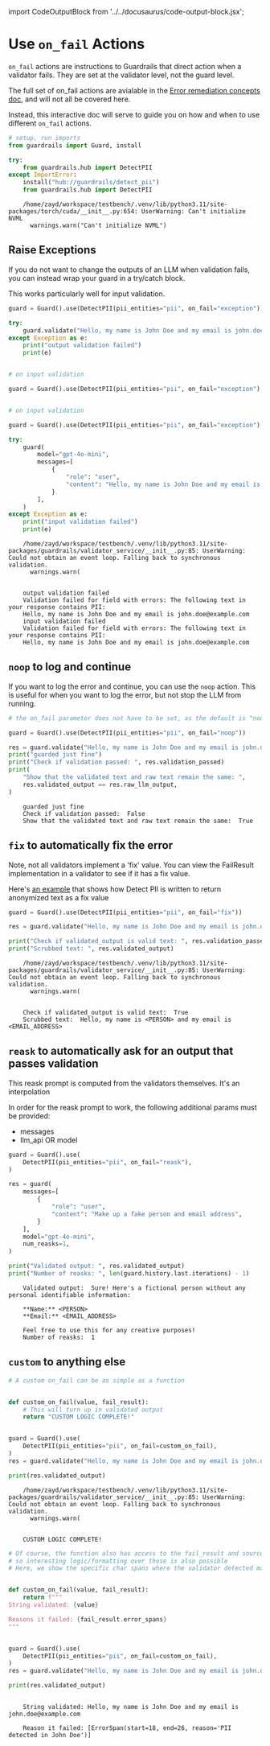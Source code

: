 import CodeOutputBlock from '../../docusaurus/code-output-block.jsx';

# Use `on_fail` Actions

`on_fail` actions are instructions to Guardrails that direct action when a validator fails. They are set at the validator level, not the guard level. 

The full set of on_fail actions are avialable in the [Error remediation concepts doc](https://www.guardrailsai.com/docs/concepts/error_remediation), and will not all be covered here.

Instead, this interactive doc will serve to guide you on how and when to use different `on_fail` actions.

<!-- WARNING: THIS FILE WAS AUTOGENERATED! DO NOT EDIT! Instead, edit the notebook w/the location & name as this file. -->


```python
# setup, run imports
from guardrails import Guard, install

try:
    from guardrails.hub import DetectPII
except ImportError:
    install("hub://guardrails/detect_pii")
    from guardrails.hub import DetectPII
```

<CodeOutputBlock lang="python">

```
    /home/zayd/workspace/testbench/.venv/lib/python3.11/site-packages/torch/cuda/__init__.py:654: UserWarning: Can't initialize NVML
      warnings.warn("Can't initialize NVML")
```

</CodeOutputBlock>

## Raise Exceptions

If you do not want to change the outputs of an LLM when validation fails, you can instead wrap your guard in a try/catch block.

This works particularly well for input validation.


```python
guard = Guard().use(DetectPII(pii_entities="pii", on_fail="exception"))

try:
    guard.validate("Hello, my name is John Doe and my email is john.doe@example.com")
except Exception as e:
    print("output validation failed")
    print(e)


# on input validation

guard = Guard().use(DetectPII(pii_entities="pii", on_fail="exception"), on="messages")


# on input validation

guard = Guard().use(DetectPII(pii_entities="pii", on_fail="exception"), on="messages")

try:
    guard(
        model="gpt-4o-mini",
        messages=[
            {
                "role": "user",
                "content": "Hello, my name is John Doe and my email is john.doe@example.com",
            }
        ],
    )
except Exception as e:
    print("input validation failed")
    print(e)
```

<CodeOutputBlock lang="python">

```
    /home/zayd/workspace/testbench/.venv/lib/python3.11/site-packages/guardrails/validator_service/__init__.py:85: UserWarning: Could not obtain an event loop. Falling back to synchronous validation.
      warnings.warn(


    output validation failed
    Validation failed for field with errors: The following text in your response contains PII:
    Hello, my name is John Doe and my email is john.doe@example.com
    input validation failed
    Validation failed for field with errors: The following text in your response contains PII:
    Hello, my name is John Doe and my email is john.doe@example.com
```

</CodeOutputBlock>

## `noop` to log and continue

If you want to log the error and continue, you can use the `noop` action. This is useful for when you want to log the error, but not stop the LLM from running.


```python
# the on_fail parameter does not have to be set, as the default is "noop"

guard = Guard().use(DetectPII(pii_entities="pii", on_fail="noop"))

res = guard.validate("Hello, my name is John Doe and my email is john.doe@example.com")
print("guarded just fine")
print("Check if validation passed: ", res.validation_passed)
print(
    "Show that the validated text and raw text remain the same: ",
    res.validated_output == res.raw_llm_output,
)
```

<CodeOutputBlock lang="python">

```
    guarded just fine
    Check if validation passed:  False
    Show that the validated text and raw text remain the same:  True
```

</CodeOutputBlock>

## `fix` to automatically fix the error

Note, not all validators implement a 'fix' value. You can view the FailResult implementation in a validator to see if it has a fix value.

Here's [an example](https://github.com/guardrails-ai/detect_pii/blob/48b15716460fe9e4e5b83ba9607ce3764d9b6d2e/validator/main.py#L188) that shows how Detect PII is written to return anonymized text as a fix value


```python
guard = Guard().use(DetectPII(pii_entities="pii", on_fail="fix"))

res = guard.validate("Hello, my name is John Doe and my email is john.doe@example.com")

print("Check if validated_output is valid text: ", res.validation_passed)
print("Scrubbed text: ", res.validated_output)
```

<CodeOutputBlock lang="python">

```
    /home/zayd/workspace/testbench/.venv/lib/python3.11/site-packages/guardrails/validator_service/__init__.py:85: UserWarning: Could not obtain an event loop. Falling back to synchronous validation.
      warnings.warn(


    Check if validated_output is valid text:  True
    Scrubbed text:  Hello, my name is <PERSON> and my email is <EMAIL_ADDRESS>
```

</CodeOutputBlock>

## `reask` to automatically ask for an output that passes validation

This reask prompt is computed from the validators themselves. It's an interpolation 

In order for the reask prompt to work, the following additional params must be provided:

- messages
- llm_api OR model


```python
guard = Guard().use(
    DetectPII(pii_entities="pii", on_fail="reask"),
)

res = guard(
    messages=[
        {
            "role": "user",
            "content": "Make up a fake person and email address",
        }
    ],
    model="gpt-4o-mini",
    num_reasks=1,
)

print("Validated output: ", res.validated_output)
print("Number of reasks: ", len(guard.history.last.iterations) - 1)
```

<CodeOutputBlock lang="python">

```
    Validated output:  Sure! Here's a fictional person without any personal identifiable information:
    
    **Name:** <PERSON>  
    **Email:** <EMAIL_ADDRESS>  
    
    Feel free to use this for any creative purposes!
    Number of reasks:  1
```

</CodeOutputBlock>

## `custom` to anything else


```python
# A custom on_fail can be as simple as a function


def custom_on_fail(value, fail_result):
    # This will turn up in validated output
    return "CUSTOM LOGIC COMPLETE!"


guard = Guard().use(
    DetectPII(pii_entities="pii", on_fail=custom_on_fail),
)
res = guard.validate("Hello, my name is John Doe and my email is john.doe@example.com")

print(res.validated_output)
```

<CodeOutputBlock lang="python">

```
    /home/zayd/workspace/testbench/.venv/lib/python3.11/site-packages/guardrails/validator_service/__init__.py:85: UserWarning: Could not obtain an event loop. Falling back to synchronous validation.
      warnings.warn(


    CUSTOM LOGIC COMPLETE!
```

</CodeOutputBlock>


```python
# Of course, the function also has access to the fail_result and source text,
# so interesting logic/formatting over those is also possible
# Here, we show the specific char spans where the validator detected malfeasance


def custom_on_fail(value, fail_result):
    return f"""
String validated: {value}

Reasons it failed: {fail_result.error_spans}
"""


guard = Guard().use(
    DetectPII(pii_entities="pii", on_fail=custom_on_fail),
)
res = guard.validate("Hello, my name is John Doe and my email is john.doe@example.com")

print(res.validated_output)
```

<CodeOutputBlock lang="python">

```
    
    String validated: Hello, my name is John Doe and my email is john.doe@example.com
    
    Reason it failed: [ErrorSpan(start=18, end=26, reason='PII detected in John Doe')]
    
```

</CodeOutputBlock>
